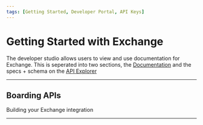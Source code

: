 ```yaml
---
tags: [Getting Started, Developer Portal, API Keys]
---
```


# Getting Started with Exchange

The developer studio allows users to view and use documentation for Exchange. This is seperated into two sections, the [Documentation](?path=/docs/introduction/exchange-intro.md) and the specs + schema on the [API Explorer](../api/?type=post&path=/boarding/add_application)

---

## Boarding APIs

Building your Exchange integration

<!-- type: row -->

<!-- type: card
title: Using our APIs
description: Submits an application to its next step in the workflow.
link: ../api/?type=post&path=/boarding//application
-->
<!-- type: card
title: Authentication
description: Auth text
link: ../api/?type=post&path=/boarding/add_application
-->

<!-- type: card
title: Boarding
description: Boarding Text
link: ../api/?type=post&path=/boarding/outlet/add
-->
<!-- type: row-end -->
<!-- type: row -->
<!-- type: card
title: Underwriting
description: Submits an application to its next step in the workflow.
link: ../api/?type=post&path=/boarding//application
-->

<!-- type: card
title: Funding
description: Funding Text
link: ../api/?type=post&path=/boarding/add_application
-->

<!-- type: card
title: Reporting
description: Reporting text
link: ../api/?type=post&path=/boarding/outlet/add
-->
<!-- type: row-end -->
<!-- type: row -->
<!-- type: card
title: Transactions
description: Submits an application to its next step in the workflow.
link: ../api/?type=post&path=/boarding//application
-->

<!-- type: card
title: Maintenance
description: Submits an application to its next step in the workflow.
link: ../api/?type=post&path=/boarding//application
-->

<!-- type: card
title: Release Notes
description: Release Notes text
link: ../docs/release-notes/2024.md
-->
<!-- type: row-end -->

---
